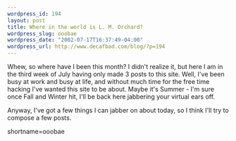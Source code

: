 ```yaml
--- 
wordpress_id: 194
layout: post
title: Where in the world is L. M. Orchard?
wordpress_slug: ooobae
wordpress_date: "2002-07-17T16:37:49-04:00"
wordpress_url: http://www.decafbad.com/blog/?p=194
---
```

<p>Whew, so where have I been this month?  I didn't realize it, but here I am in the third week of July having only made 3 posts to this site.  Well, I've been busy at work and busy at life, and without much time for the free time hacking I've wanted this site to be about.  Maybe it's Summer - I'm sure once Fall and Winter hit, I'll be back here jabbering your virtual ears off.</p>
<p>Anyway, I've got a few things I can jabber on about today, so I think I'll try to compose a few posts.</p>
<!--more-->
shortname=ooobae
